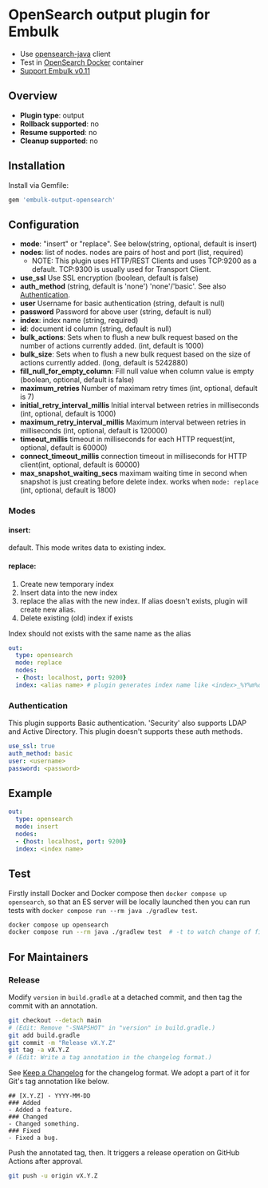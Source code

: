 # OpenSearch output plugin for Embulk

- Use [opensearch-java](https://github.com/opensearch-project/opensearch-java) client
- Test in [OpenSearch Docker](https://hub.docker.com/r/opensearchproject/opensearch) container
- [Support Embulk v0.11](https://www.embulk.org/articles/2021/04/27/changes-in-v0.11.html)

## Overview

* **Plugin type**: output
* **Rollback supported**: no
* **Resume supported**: no
* **Cleanup supported**: no

## Installation

Install via Gemfile:

```ruby
gem 'embulk-output-opensearch'
```

## Configuration

- **mode**: "insert" or "replace". See below(string, optional, default is insert)
- **nodes**: list of nodes. nodes are pairs of host and port (list, required)
  - NOTE: This plugin uses HTTP/REST Clients and uses TCP:9200 as a default. TCP:9300 is usually used for Transport Client.
- **use_ssl** Use SSL encryption (boolean, default is false)
- **auth_method** (string, default is 'none') 'none'/'basic'. See also [Authentication](#authentication).
- **user** Username for basic authentication (string, default is null)
- **password** Password for above user (string, default is null)
- **index**: index name (string, required)
- **id**: document id column (string, default is null)
- **bulk_actions**: Sets when to flush a new bulk request based on the number of actions currently added. (int, default is 1000)
- **bulk_size**: Sets when to flush a new bulk request based on the size of actions currently added. (long, default is 5242880)
- **fill_null_for_empty_column**: Fill null value when column value is empty (boolean, optional, default is false)
- **maximum_retries** Number of maximam retry times (int, optional, default is 7)
- **initial_retry_interval_millis** Initial interval between retries in milliseconds (int, optional, default is 1000)
- **maximum_retry_interval_millis** Maximum interval between retries in milliseconds (int, optional, default is 120000)
- **timeout_millis** timeout in milliseconds for each HTTP request(int, optional, default is 60000)
- **connect_timeout_millis** connection timeout in milliseconds for HTTP client(int, optional, default is 60000)
- **max_snapshot_waiting_secs** maximam waiting time in second when snapshot is just creating before delete index. works when `mode: replace` (int, optional, default is 1800)
### Modes

#### insert:

default.
This mode writes data to existing index.

#### replace:

1. Create new temporary index
2. Insert data into the new index
3. replace the alias with the new index. If alias doesn't exists, plugin will create new alias.
4. Delete existing (old) index if exists

Index should not exists with the same name as the alias

```yaml
out:
  type: opensearch
  mode: replace
  nodes:
  - {host: localhost, port: 9200}
  index: <alias name> # plugin generates index name like <index>_%Y%m%d-%H%M%S
```

### Authentication

This plugin supports Basic authentication.
'Security' also supports LDAP and Active Directory. This plugin doesn't supports these auth methods.

```yaml
use_ssl: true
auth_method: basic
user: <username>
password: <password>
```

## Example

```yaml
out:
  type: opensearch
  mode: insert
  nodes:
  - {host: localhost, port: 9200}
  index: <index name>
```

## Test

Firstly install Docker and Docker compose then `docker compose up opensearch`,
so that an ES server will be locally launched then you can run tests with `docker compose run --rm java ./gradlew test`.

```sh
docker compose up opensearch
docker compose run --rm java ./gradlew test  # -t to watch change of files and rebuild continuously
```

For Maintainers
----------------

### Release

Modify `version` in `build.gradle` at a detached commit, and then tag the commit with an annotation.

```sh
git checkout --detach main
# (Edit: Remove "-SNAPSHOT" in "version" in build.gradle.)
git add build.gradle
git commit -m "Release vX.Y.Z"
git tag -a vX.Y.Z
# (Edit: Write a tag annotation in the changelog format.)
```

See [Keep a Changelog](https://keepachangelog.com/en/1.0.0/) for the changelog format. We adopt a part of it for Git's tag annotation like below.

```
## [X.Y.Z] - YYYY-MM-DD
### Added
- Added a feature.
### Changed
- Changed something.
### Fixed
- Fixed a bug.
```

Push the annotated tag, then. It triggers a release operation on GitHub Actions after approval.

```sh
git push -u origin vX.Y.Z
```
